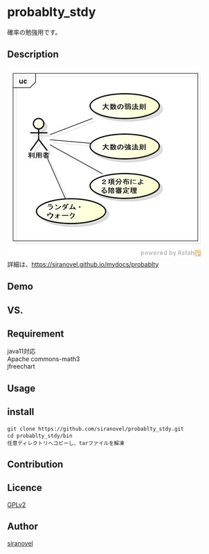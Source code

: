 probablty_stdy
==============
確率の勉強用です。

## Description ##

![probablty_stdy](images/ucProbablity.jpg)  
詳細は、https://siranovel.github.io/mydocs/probablty  

## Demo ##

## VS. ##

## Requirement ##
java11対応  
Apache commons-math3  
jfreechart  

## Usage ##

## install ##

    git clone https://github.com/siranovel/probablty_stdy.git  
    cd probablty_stdy/bin  
    任意ディレクトリへコピーし、tarファイルを解凍  

## Contribution ##

## Licence ##

[GPLv2](LICENSE)


## Author ##

[siranovel](https://github.com/siranovel)
